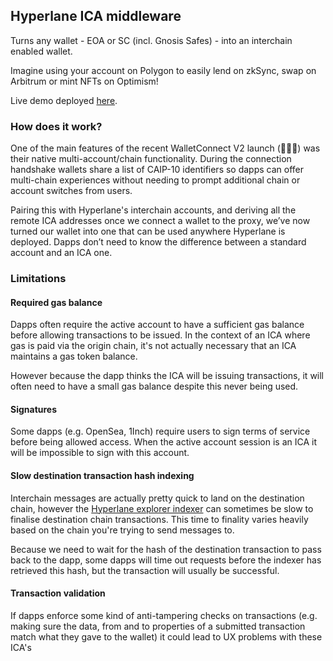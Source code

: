 ## Hyperlane ICA middleware

Turns any wallet - EOA or SC (incl. Gnosis Safes) - into an interchain enabled wallet.

Imagine using your account on Polygon to easily lend on zkSync, swap on Arbitrum or mint NFTs on Optimism!

Live demo deployed [here](https://hyperlane-ica-demo-web.vercel.app/).

### How does it work?

One of the main features of the recent WalletConnect V2 launch (🎉🎉🎉) was their native multi-account/chain functionality. During the connection handshake wallets share a list of CAIP-10 identifiers so dapps can offer multi-chain experiences without needing to prompt additional chain or account switches from users.

Pairing this with Hyperlane's interchain accounts, and deriving all the remote ICA addresses once we connect a wallet to the proxy, we’ve now turned our wallet into one that can be used anywhere Hyperlane is deployed. Dapps don’t need to know the difference between a standard account and an ICA one.

### Limitations

#### Required gas balance

Dapps often require the active account to have a sufficient gas balance before allowing transactions to be issued. In the context of an ICA where gas is paid via the origin chain, it's not actually necessary that an ICA maintains a gas token balance.

However because the dapp thinks the ICA will be issuing transactions, it will often need to have a small gas balance despite this never being used.

#### Signatures

Some dapps (e.g. OpenSea, 1Inch) require users to sign terms of service before being allowed access. When the active account session is an ICA it will be impossible to sign with this account.

#### Slow destination transaction hash indexing

Interchain messages are actually pretty quick to land on the destination chain, however the [Hyperlane explorer indexer](https://explorer.hyperlane.xyz/api-docs) can sometimes be slow to finalise destination chain transactions. This time to finality varies heavily based on the chain you're trying to send messages to.

Because we need to wait for the hash of the destination transaction to pass back to the dapp, some dapps will time out requests before the indexer has retrieved this hash, but the transaction will usually be successful.

#### Transaction validation

If dapps enforce some kind of anti-tampering checks on transactions (e.g. making sure the data, from and to properties of a submitted transaction match what they gave to the wallet) it could lead to UX problems with these ICA's
